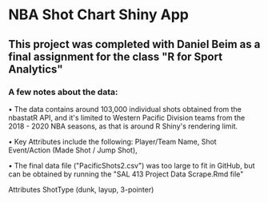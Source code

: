 # NBA Shot Chart Shiny App

## This project was completed with Daniel Beim as a final assignment for the class "R for Sport Analytics"

### A few notes about the data:

• The data contains around 103,000 individual shots obtained from the nbastatR API, and it's limited to Western Pacific Division teams from the 2018 - 2020 NBA seasons, as that is around R Shiny's rendering limit. 

• Key Attributes include the following:  Player/Team Name, Shot Event/Action (Made Shot / Jump Shot), 

• The final data file ("PacificShots2.csv") was too large to fit in GitHub, but can be obtained by running the "SAL 413 Project Data Scrape.Rmd file" 

  Attributes  ShotType (dunk, layup, 3-pointer) 

